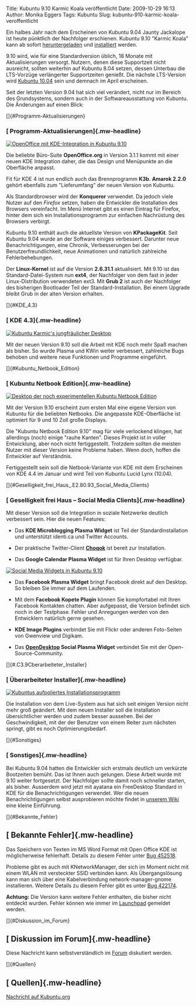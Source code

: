 Title: Kubuntu 9.10 Karmic Koala veröffentlicht
Date: 2009-10-29 16:13
Author: Monika Eggers
Tags: Kubuntu
Slug: kubuntu-910-karmic-koala-veroffentlicht

Ein halbes Jahr nach dem Erscheinen von Kubuntu 9.04 Jaunty Jackalope
ist heute pünktlich der Nachfolger erschienen. Kubuntu 9.10 "Karmic
Koala" kann ab sofort
[heruntergeladen](https://wiki.kubuntu.org/KarmicKoala/Final/Kubuntu/Download "Hier Kubuntu 9.10 herunterladen")
und
[installiert](http://wiki.kubuntu-de.org/Installation/Neuinstallation/Grafischer_Installationsprozess "http://wiki.kubuntu-de.org/Installation/Neuinstallation/Grafischer_Installationsprozess")
werden.


9.10 wird, wie für eine Standardversion üblich, 18 Monate mit
Aktualisierungen versorgt. Nutzern, denen diese Supportzeit nicht
ausreicht, sollten weiterhin auf Kubuntu 8.04 setzen, dessen Unterbau
die LTS-Vorzüge verlängerter Supportzeiten genießt. Die nächste
LTS-Version wird [Kubuntu
10.04](http://www.kubuntu-de.org/nachrichten/kubuntu/kubuntu-10-04-als-lucid-lynx-getauft "http://www.kubuntu-de.org/nachrichten/kubuntu/kubuntu-10-04-als-lucid-lynx-getauft")
sein und demnach im April erscheinen.


<!--break--><!--break-->

Seit der letzten Version 9.04 hat sich viel verändert, nicht nur im
Bereich des Grundsystems, sondern auch in der Softwareausstattung von
Kubuntu. Die Änderungen auf einen Blick:


[]{#Programm-Aktualisierungen}  

### [ Programm-Aktualisierungen]{.mw-headline}


[![OpenOffice mit KDE-Integration in Kubuntu
9.10](http://wiki.kubuntu-de.org/images/Thumb-karmic-ooo.png)](http://wiki.kubuntu-de.org/images/Karmic-ooo.png "OpenOffice mit KDE-Integration in Kubuntu 9.10")


Die beliebte Büro-Suite **OpenOffice.org** in Version 3.1.1 kommt mit
einer neuen KDE Integration daher, die das Design und Menüpunkte an die
Oberfläche anpasst.


Fit für KDE 4 ist nun endlich auch das Brennprogramm **K3b**. **Amarok
2.2.0** gehört ebenfalls zum "Lieferumfang" der neuen Version von
Kubuntu.


Als Standardbrowser wird der **Konqueror** verwendet. Da jedoch viele
Nutzer auf den *Firefox* setzen, haben die Entwickler die Installation
des Browsers vereinfacht. Im Menü Internet gibt es einen Eintrag für
Firefox, hinter dem sich ein Installationsprogramm zur einfachen
Nachrüstung des Browsers verbirgt.


Kubuntu 9.10 enthält auch die aktuellste Version von **KPackageKit**.
Seit Kubuntu 9.04 wurde an der Software einiges verbessert. Darunter
neue Benachrichtigungen, eine Chronik, Verbesserungen bei der
Benutzerfreundlichkeit, neue Animationen und natürlich zahlreiche
Fehlerbehebungen.


Der **Linux-Kernel** ist auf die Version **2.6.31.1** aktualisiert. Mit
9.10 ist das Standard-Datei-System nun **ext4**, der Nachfolger von dem
fast in jeder Linux-Distribution verwendeten ext3. Mit **Grub 2** ist
auch der Nachfolger des bisherigen Bootloader Teil der
Standard-Installation. Bei einem Upgrade bleibt Grub in der alten
Version erhalten.


[]{#KDE_4.3}  

### [ KDE 4.3]{.mw-headline}


[![Kubuntu Karmic's jungfräulicher
Desktop](http://wiki.kubuntu-de.org/images/Thumb-karmic-desktop2.png)](http://wiki.kubuntu-de.org/images/Karmic-desktop2.png "Kubuntu Karmic's jungfräulicher Desktop")


Mit der neuen Version 9.10 soll die Arbeit mit KDE noch mehr Spaß machen
als bisher. So wurde Plasma und KWin weiter verbessert, zahlreiche Bugs
behoben und weitere neue Funktionen und Programme eingeführt.


[]{#Kubuntu_Netbook_Edition}  

### [ Kubuntu Netbook Edition]{.mw-headline}


[![Desktop der noch experimentellen Kubuntu Netbook
Edition](http://wiki.kubuntu-de.org/images/KNE_u_i_300x175.jpeg)](http://wiki.kubuntu-de.org/images/KNE_u_i_300x175.jpeg "Desktop der noch experimentellen Kubuntu Netbook Edition")


Mit der Version 9.10 erscheint zum ersten Mal eine eigene Version von
Kubuntu für die beliebten Netbooks. Die angepasste KDE-Oberfläche ist
optimiert für 9 und 10 Zoll große Displays.


Die "Kubuntu Netbook Edition 9.10" mag für viele verlockend klingen, hat
allerdings (noch) einige "rauhe Kanten". Dieses Projekt ist in voller
Entwicklung, aber noch nicht fertiggestellt. Trotzdem sollten die
meisten Nutzer mit dieser Version keine Probleme haben. Wenn doch,
hoffen die Entwickler auf Verständnis.  

Fertiggestellt sein soll die Netbook-Variante von KDE mit dem Erscheinen
von KDE 4.4 im Januar und wird Teil von Kubuntu Lucid Lynx (10.04).


[]{#Geselligkeit_frei_Haus_.E2.80.93_Social_Media_Clients}  

### [ Geselligkeit frei Haus – Social Media Clients]{.mw-headline}


Mit dieser Version soll die Integration in soziale Netzwerke deutlich
verbessert sein. Hier die neuen Features:


- Das **KDE Microblogging Plasma Widget** ist Teil der
Standardinstallation und unterstützt identi.ca und Twitter Accounts.


- Der praktische Twitter-Client
**[Choqok](http://wiki.kubuntu-de.org/Kubuntu_benutzen/Internet/Choqok "http://wiki.kubuntu-de.org/Kubuntu_benutzen/Internet/Choqok")**
ist bereit zur Installation.


- Das **Google Calendar Plasma Widget** ist für Ihren Desktop
verfügbar.  

[![Social Media Widgets in Kubuntu
9.10](http://wiki.kubuntu-de.org/images/Thumb-karmic-desktop3.png)](http://wiki.kubuntu-de.org/images/Karmic-desktop3.png "Social Media Widgets in Kubuntu 9.10")  

- Das **Facebook Plasma Widget** bringt Facebook direkt auf den Desktop.
So bleiben Sie immer auf dem Laufenden.


- Mit dem **Facebook Kopete Plugin** können Sie kompfortabel mit Ihren
Facebook Kontakten chatten. Aber aufgepasst, die Version befindet sich
noch in der Testphase. Fehler und Anregungen werden von den Entwicklern
natürlich gerne gesehen.


- **KDE Image Plugins** verbindet Sie mit Flickr oder anderen
Foto-Seiten von Gwenview und Digikam.


- Das
**[OpenDesktop](https://wiki.kubuntu.org/OpenDesktop "https://wiki.kubuntu.org/OpenDesktop")
Social Plasma Widget** verbindet Sie mit der Open-Source-Community.


[]{#.C3.9Cberarbeiteter_Installer}  

### [ Überarbeiteter Installer]{.mw-headline}


[![Kubuntus aufpoliertes
Installationsprogramm](http://wiki.kubuntu-de.org/images/Thumb-karmic-installer.png)](http://wiki.kubuntu-de.org/images/Karmic-installer.png "Kubuntus aufpoliertes Installationsprogramm")


Die Installation von dem Live-System aus hat sich seit einigen Version
nicht mehr groß geändert. Mit dem neuen Installer soll die Installation
übersichtlicher werden und zudem besser aussehen. Bei der
Geschwindigkeit, mit der der Benutzer von einem Reiter zum nächsten
springt, gibt es noch Optimierungsbedarf.


[]{#Sonstiges}  

### [ Sonstiges]{.mw-headline}


Bei Kubuntu 9.04 hatten die Entwickler sich erstmals deutlich um
verkürzte Bootzeiten bemüht. Das ist Ihnen auch gelungen. Diese Arbeit
wurde mit 9.10 weiter fortgesetzt. Der Nachfolger sollte damit noch
schneller starten, als bisher. Ausserdem wird jetzt mit ayatana ein
FreeDesktop Standard in KDE für die Benachrichtigungen verwendet. Wer
die neuen Benachrichtigungen selbst ausprobieren möchte findet in
[unserem
Wiki](http://wiki.kubuntu-de.org/Kubuntu_benutzen/Tipps_und_Tricks/Ayatana_Benachrichtigungen "http://wiki.kubuntu-de.org/Kubuntu_benutzen/Tipps_und_Tricks/Ayatana_Benachrichtigungen")
eine kleine Einführung.


[]{#Bekannte_Fehler}  

[ Bekannte Fehler]{.mw-headline}
--------------------------------


Das Speichern von Texten im MS Word Format mit Open Office KDE ist
möglicherweise fehlerhaft. Details zu diesem Fehler unter [Bug
452518](https://bugs.launchpad.net/ubuntu/+source/openoffice.org/+bug/452518 "https://bugs.launchpad.net/ubuntu/+source/openoffice.org/+bug/452518").


Probleme gibt es auch mit KNetworkManager, der sich im Moment nicht mit
einem WLAN mit versteckter SSID verbinden kann. Als Übergangslösung kann
man sich über eine Kabelverbindung network-manager-gnome installieren.
Weitere Details zu diesem Fehler gibt es unter [Bug
422174](https://launchpad.net/bugs/422174 "https://launchpad.net/bugs/422174").


**Achtung:** Die Version kann weitere Fehler enthalten, die bisher nicht
entdeckt wurden. Fehler können wie immer im
[Launchpad](http://bugs.launchpad.net/ubuntu "http://bugs.launchpad.net/ubuntu")
gemeldet werden.


[]{#Diskussion_im_Forum}  

[ Diskussion im Forum]{.mw-headline}
------------------------------------


Diese Nachricht kann selbstverständlich im
[Forum](http://forum.kubuntu-de.org/index.php?topic=12862.0 "http://forum.kubuntu-de.org/index.php?topic=12862.0")
diskutiert werden.


[]{#Quellen}  

[ Quellen]{.mw-headline}
------------------------


[Nachricht auf
Kubuntu.org](https://wiki.kubuntu.org/KarmicKoala/RC/Kubuntu "https://wiki.kubuntu.org/KarmicKoala/RC/Kubuntu")



